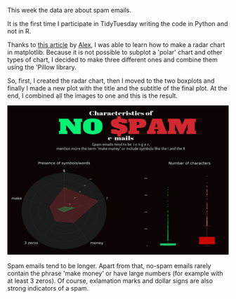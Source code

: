 This week the data are about spam emails. 

It is the first time I participate in TidyTuesday writing the code in Python and not in R. 

Thanks to [this article](https://www.pythoncharts.com/matplotlib/radar-charts/) by [Alex](https://www.pythoncharts.com/matplotlib/radar-charts/), I was able to learn how to make a radar chart in matplotlib. 
Because it is not possible to subplot a 'polar' chart and other types of chart, I decided to make three different ones and combine them using the 'Pillow library. 

So, first, I created the radar chart, then I moved to the two boxplots and finally I made a new plot with the title and the subtitle of the final plot. 
At the end, I combined all the images to one and this is the result. 

![A chart with the title Characteristics of NO SPAM email. Below are two plots, on the left a radar chart and on the right two boxplots each representing spam and no-spam emails](https://github.com/Ioannis-D/TidyTuesday/blob/main/2023/2023-week-33/17_08.png)

Spam emails tend to be longer. Apart from that, no-spam emails rarely contain the phrase 'make money' or have large numbers (for example with at least 3 zeros). Of course, exlamation marks and dollar signs are also strong indicators of a spam.

